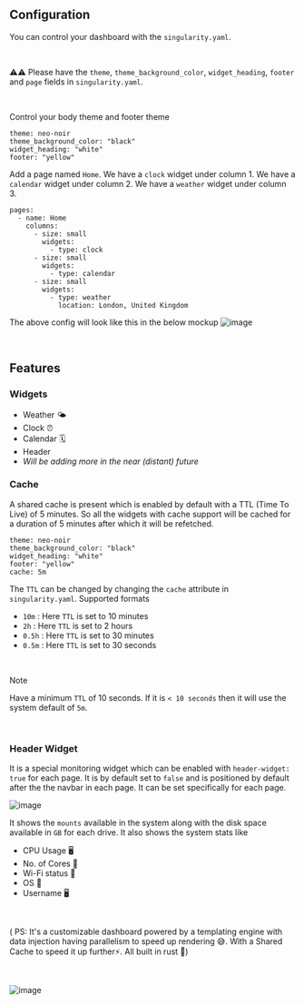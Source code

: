 ## Configuration

You can control your dashboard with the `singularity.yaml`. 

<br/>

⚠️⚠️ Please have the `theme`, `theme_background_color`, `widget_heading`, `footer` and `page` fields in `singularity.yaml`.

<br/>

Control your body theme and footer theme
```
theme: neo-noir
theme_background_color: "black"
widget_heading: "white"
footer: "yellow"
```

Add a page named `Home`. We have a `clock` widget under column 1. We have a `calendar` widget under column 2. We have a `weather` widget under column 3. 
```
pages:
  - name: Home
    columns:
      - size: small
        widgets:
          - type: clock
      - size: small
        widgets:
          - type: calendar
      - size: small
        widgets:
          - type: weather
            location: London, United Kingdom
```

The above config will look like this in the below mockup
![image](https://github.com/user-attachments/assets/b83785cf-e37d-49c1-9ad1-b9dd39a4ae3a)

<br/>

## Features
### Widgets
* Weather 🌤️
* Clock ⏰
* Calendar 🗓️
* Header
* _Will be adding more in the near (distant) future_

### Cache
A shared cache is present which is enabled by default with a TTL (Time To Live) of 5 minutes. So all the widgets with cache support will be cached for a duration of 5 minutes after which it will be refetched.

```
theme: neo-noir
theme_background_color: "black"
widget_heading: "white"
footer: "yellow"
cache: 5m
```

The `TTL` can be changed by changing the `cache` attribute in `singularity.yaml`. Supported formats
* `10m` : Here `TTL` is set to 10 minutes
* `2h` : Here `TTL` is set to 2 hours
* `0.5h` : Here `TTL` is set to 30 minutes
* `0.5m` : Here `TTL` is set to 30 seconds

<br/>

> [!NOTE]
> Have a minimum `TTL` of 10 seconds. If it is `< 10 seconds` then it will use the system default of `5m`.

<br/>

### Header Widget
It is a special monitoring widget which can be enabled with `header-widget: true` for each page. It is by default set to `false` and is positioned by default after the the navbar in each page. It can be set specifically for each page. 

![image](https://github.com/user-attachments/assets/b74282ed-fa32-4781-98d1-dbe9dc94e716)


It shows the `mounts` available in the system along with the disk space available in `GB` for each drive. It also shows the system stats like
* CPU Usage 🖥
* No. of Cores 🧇
* Wi-Fi status 🛜
* OS 💽
* Username 🖥️

<br/>

( PS: It's a customizable dashboard powered by a templating engine with data injection having parallelism to speed up rendering 😅. 
With a Shared Cache to speed it up further⚡. All built in rust 🦀)

<br/>

![image](https://github.com/user-attachments/assets/39ea2b89-981e-43f6-b0f8-017bff644a9d)
